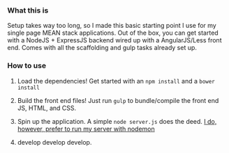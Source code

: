 ### What this is

Setup takes way too long, so I made this basic starting point I use for my single page MEAN stack applications.  Out of the box, you can get started with a NodeJS + ExpressJS backend wired up with a AngularJS/Less front end.  Comes with all the scaffolding and gulp tasks already set up.

### How to use

1. Load the dependencies! Get started with an `npm install` and a `bower install`

2. Build the front end files! Just run `gulp` to bundle/compile the front end JS, HTML, and CSS.

3. Spin up the application.  A simple `node server.js` does the deed.  [I do, however, prefer to run my server with nodemon](https://github.com/remy/nodemon)

4. develop develop develop.


